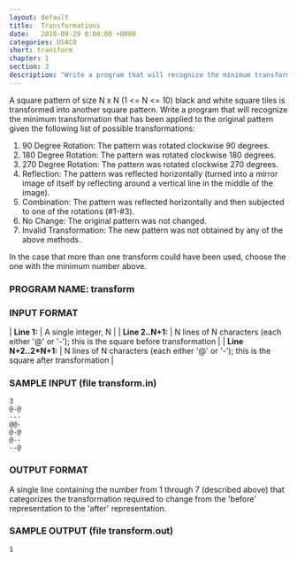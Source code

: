 ```yaml
---
layout: default
title:  Transformations
date:   2018-09-29 0:00:00 +0000
categories: USACO
short: transform
chapter: 1
section: 3
description: "Write a program that will recognize the minimum transformation that has been applied to the original pattern using rotations and reflections and combinations thereof."
---
```

 

A square pattern of size N x N (1 <= N <= 10) black and white square tiles is transformed into another square pattern. Write a program that will recognize the minimum transformation that has been applied to the original pattern given the following list of possible transformations:

1. 90 Degree Rotation: The pattern was rotated clockwise 90 degrees.
2. 180 Degree Rotation: The pattern was rotated clockwise 180 degrees.
3. 270 Degree Rotation: The pattern was rotated clockwise 270 degrees.
4. Reflection: The pattern was reflected horizontally (turned into a mirror image of itself by reflecting around a vertical line in the middle of the image).
5. Combination: The pattern was reflected horizontally and then subjected to one of the rotations (#1-#3).
6. No Change: The original pattern was not changed.
7. Invalid Transformation: The new pattern was not obtained by any of the above methods.

In the case that more than one transform could have been used, choose the one with the minimum number above.

### PROGRAM NAME: transform

### INPUT FORMAT


| **Line 1:**           | A single integer, N                                                                          |
| **Line 2..N+1:**      | N lines of N characters (each either '@' or '-'); this is the square before transformation |
| **Line N+2..2\*N+1:** | N lines of N characters (each either '@' or '-'); this is the square after transformation  |

### SAMPLE INPUT (file transform.in)

```none
3
@-@
---
@@-
@-@
@--
--@
```

### OUTPUT FORMAT

A single line containing the number from 1 through 7 (described above) that categorizes the transformation required to change from the 'before' representation to the 'after' representation.

### SAMPLE OUTPUT (file transform.out)

```none
1
```